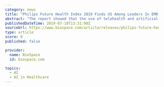 ```yaml
---
category: news
title: "Philips Future Health Index 2019 Finds US Among Leaders In EMR Use and AI Spend, but Overall Digital Health Technology Adoption Mixed"
abstract: "The report showed that the use of telehealth and artificial intelligence (AI) are among the largest opportunities ... the company is a leader in diagnostic imaging, image-guided therapy, patient monitoring and health informatics, as well as in consumer ..."
publishedDateTime: 2019-07-18T13:31:00Z
sourceUrl: https://www.biospace.com/article/releases/philips-future-health-index-2019-finds-us-among-leaders-in-emr-use-and-ai-spend-but-overall-digital-health-technology-adoption-mixed/
type: article
score: 0
published: false

provider:
  name: BioSpace
  id: biospace.com

topics:
  - AI
  - AI in Healthcare
---
```

